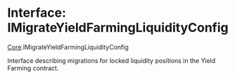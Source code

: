# Interface: IMigrateYieldFarmingLiquidityConfig

[Core](../modules/Core.md).IMigrateYieldFarmingLiquidityConfig

Interface describing migrations for locked liquidity
positions in the Yield Farming contract.
